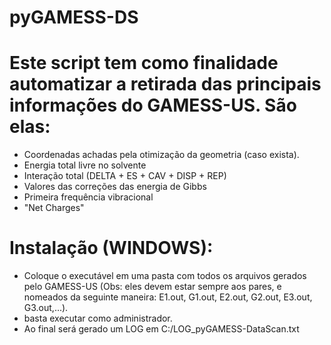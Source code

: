 # pyGAMESS-DS
# Este script tem como finalidade automatizar a retirada das principais informações do GAMESS-US. São elas: 

- Coordenadas achadas pela otimização da geometria (caso exista).
- Energia total livre no solvente
- Interação total (DELTA + ES + CAV + DISP + REP)
- Valores das correções das energia de Gibbs
- Primeira frequência vibracional
- "Net Charges"

# Instalação (WINDOWS):

- Coloque o executável em uma pasta com todos os arquivos gerados pelo GAMESS-US (Obs: eles devem estar sempre aos pares, e nomeados da seguinte maneira: E1.out, G1.out, E2.out, G2.out, E3.out, G3.out,...).
- basta executar como administrador.
- Ao final será gerado um LOG em C:/LOG_pyGAMESS-DataScan.txt
